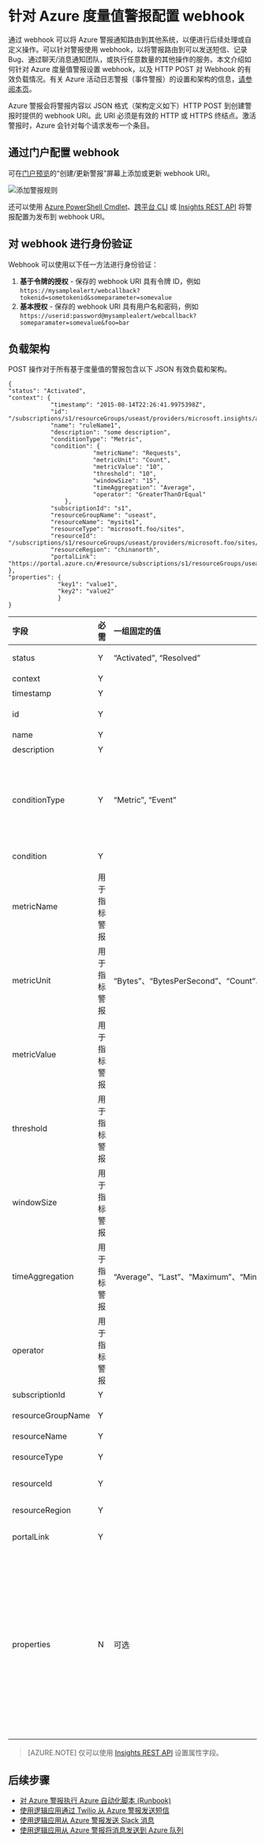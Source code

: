 <properties
	pageTitle="针对 Azure 度量值警报配置 webhook | Azure"
	description="将 Azure 警报重新路由到其他非 Azure 系统。"
	authors="kamathashwin"
	manager=""
	editor=""
	services="monitoring-and-diagnostics"
	documentationCenter="monitoring-and-diagnostics"/>  


<tags
	ms.service="monitoring-and-diagnostics"
	ms.workload="na"
	ms.tgt_pltfrm="na"
	ms.devlang="na"
	ms.topic="article"
	ms.date="09/15/2016"
	ms.author="ashwink"
	wacn.date="10/17/2016"/>  


# 针对 Azure 度量值警报配置 webhook

通过 webhook 可以将 Azure 警报通知路由到其他系统，以便进行后续处理或自定义操作。可以针对警报使用 webhook，以将警报路由到可以发送短信、记录 Bug、通过聊天/消息通知团队，或执行任意数量的其他操作的服务。本文介绍如何针对 Azure 度量值警报设置 webhook，以及 HTTP POST 对 Webhook 的有效负载情况。有关 Azure 活动日志警报（事件警报）的设置和架构的信息，[请参阅本页](/documentation/articles/insights-auditlog-to-webhook-email/)。

Azure 警报会将警报内容以 JSON 格式（架构定义如下）HTTP POST 到创建警报时提供的 webhook URI。此 URI 必须是有效的 HTTP 或 HTTPS 终结点。激活警报时，Azure 会针对每个请求发布一个条目。

## 通过门户配置 webhook

可在[门户预览](https://portal.azure.cn/)的“创建/更新警报”屏幕上添加或更新 webhook URI。

![添加警报规则](./media/insights-webhooks-alerts/Alertwebhook.png)  


还可以使用 [Azure PowerShell Cmdlet](/documentation/articles/insights-powershell-samples/#create-alert-rules)、[跨平台 CLI](/documentation/articles/insights-cli-samples/#work-with-alerts) 或 [Insights REST API](https://msdn.microsoft.com/zh-cn/library/azure/dn933805.aspx) 将警报配置为发布到 webhook URI。

## 对 webhook 进行身份验证

Webhook 可以使用以下任一方法进行身份验证：

1. **基于令牌的授权** - 保存的 webhook URI 具有令牌 ID，例如 `https://mysamplealert/webcallback?tokenid=sometokenid&someparameter=somevalue`
2.	**基本授权** - 保存的 webhook URI 具有用户名和密码，例如 `https://userid:password@mysamplealert/webcallback?someparamater=somevalue&foo=bar`

## 负载架构

POST 操作对于所有基于度量值的警报包含以下 JSON 有效负载和架构。

```
{
"status": "Activated",
"context": {
            "timestamp": "2015-08-14T22:26:41.9975398Z",
            "id": "/subscriptions/s1/resourceGroups/useast/providers/microsoft.insights/alertrules/ruleName1",
            "name": "ruleName1",
            "description": "some description",
            "conditionType": "Metric",
            "condition": {
                        "metricName": "Requests",
                        "metricUnit": "Count",
                        "metricValue": "10",
                        "threshold": "10",
                        "windowSize": "15",
                        "timeAggregation": "Average",
                        "operator": "GreaterThanOrEqual"
                },
            "subscriptionId": "s1",
            "resourceGroupName": "useast",                                
            "resourceName": "mysite1",
            "resourceType": "microsoft.foo/sites",
            "resourceId": "/subscriptions/s1/resourceGroups/useast/providers/microsoft.foo/sites/mysite1",
            "resourceRegion": "chinanorth",
            "portalLink": "https://portal.azure.cn/#resource/subscriptions/s1/resourceGroups/useast/providers/microsoft.foo/sites/mysite1"
},
"properties": {
              "key1": "value1",
              "key2": "value2"
              }
}
```


| 字段 | 必需 | 一组固定的值 | 说明 |
| :-------------| :-------------   | :-------------   | :-------------   |
|status|Y|“Activated”, “Resolved”|以设置的条件为基础的警报的状态。|
|context| Y | | 警报上下文。|
|timestamp| Y | | 触发警报的时间。|
|id | Y | | 每个警报规则都具有一个唯一的 ID。|
|name |Y | | 警报名称。|
|description |Y | |警报的说明。|
|conditionType |Y |“Metric”, “Event” |支持两种类型的警报。一种基于度量值条件，另一种基于活动日志中的事件。使用此值可检查警报是基于度量值还是基于事件。|
|condition |Y | | 根据 conditionType 要检查的特定字段。|
|metricName |用于指标警报 | |定义规则监视对象的指标的名称。|
|metricUnit |用于指标警报 |“Bytes”、“BytesPerSecond”、“Count”、“CountPerSecond”、“Percent”、“Seconds”|	 指标中允许使用的单位。[允许的值列于此处](https://msdn.microsoft.com/zh-cn/library/microsoft.azure.insights.models.unit.aspx)。|
|metricValue |用于指标警报 | |导致警报的实际度量值。|
|threshold |用于指标警报 | |会激活警报的阈值。|
|windowSize |用于指标警报 | |用于根据阈值监视警报活动的时间段。必须介于 5 分钟到 1 天之间。ISO 8601 持续时间格式。|
|timeAggregation |用于指标警报 |“Average”、“Last”、“Maximum”、“Minimum”、“None”、“Total” |	随着时间推移，收集的数据应如何组合。默认值为 Average。[允许的值列于此处](https://msdn.microsoft.com/zh-cn/library/microsoft.azure.insights.models.aggregationtype.aspx)。|
|operator |用于指标警报 | |用于比较当前度量值数据和所设阈值的运算符。|
|subscriptionId |Y | |Azure 订阅 ID。|
|resourceGroupName |Y | |受影响资源的资源组的名称。|
|resourceName |Y | |受影响资源的资源名|
|resourceType |Y | |受影响资源的资源类型|
|resourceId |Y | |受影响资源的资源 ID。|
|resourceRegion |Y | |受影响资源的区域或位置。|
|portalLink |Y | |指向门户资源摘要页的直接链接。|
|properties |N |可选 |一组包含事件详细信息的 `<Key, Value>` 对（即 `Dictionary<String, String>`）。properties 字段是可选的。在自定义 UI 或基于逻辑应用的工作流中，用户可以输入键/值，该键/值可通过有效负载传递。将自定义属性传递回 webhook 的替代方法是通过 webhook URI 本身（作为查询参数）|


>[AZURE.NOTE] 仅可以使用 [Insights REST API](https://msdn.microsoft.com/zh-cn/library/azure/dn933805.aspx) 设置属性字段。

## 后续步骤

- [对 Azure 警报执行 Azure 自动化脚本 (Runbook)](http://go.microsoft.com/fwlink/?LinkId=627081)
- [使用逻辑应用通过 Twilio 从 Azure 警报发送短信](https://github.com/Azure/azure-quickstart-templates/tree/master/201-alert-to-text-message-with-logic-app)
- [使用逻辑应用从 Azure 警报发送 Slack 消息](https://github.com/Azure/azure-quickstart-templates/tree/master/201-alert-to-slack-with-logic-app)
- [使用逻辑应用从 Azure 警报将消息发送到 Azure 队列](https://github.com/Azure/azure-quickstart-templates/tree/master/201-alert-to-queue-with-logic-app)

<!---HONumber=Mooncake_1010_2016-->